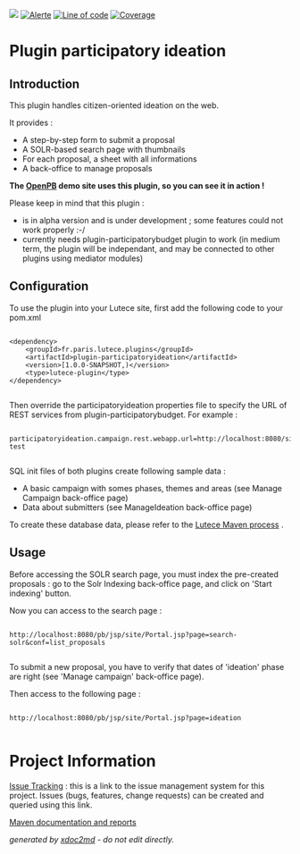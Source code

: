 ![](https://dev.lutece.paris.fr/jenkins/buildStatus/icon?job=particip-plugin-participatoryideation-deploy)
[![Alerte](https://dev.lutece.paris.fr/sonar/api/project_badges/measure?project=fr.paris.lutece.plugins%3Aplugin-participatoryideation&metric=alert_status)](https://dev.lutece.paris.fr/sonar/dashboard?id=fr.paris.lutece.plugins%3Aplugin-participatoryideation)
[![Line of code](https://dev.lutece.paris.fr/sonar/api/project_badges/measure?project=fr.paris.lutece.plugins%3Aplugin-participatoryideation&metric=ncloc)](https://dev.lutece.paris.fr/sonar/dashboard?id=fr.paris.lutece.plugins%3Aplugin-participatoryideation)
[![Coverage](https://dev.lutece.paris.fr/sonar/api/project_badges/measure?project=fr.paris.lutece.plugins%3Aplugin-participatoryideation&metric=coverage)](https://dev.lutece.paris.fr/sonar/dashboard?id=fr.paris.lutece.plugins%3Aplugin-participatoryideation)

# Plugin participatory ideation

## Introduction

This plugin handles citizen-oriented ideation on the web.

It provides :

 
* A step-by-step form to submit a proposal
* A SOLR-based search page with thumbnails
* For each proposal, a sheet with all informations
* A back-office to manage proposals

 **The [OpenPB](https://github.com/lutece-secteur-public/particip-site-participatorybudget) demo site uses this plugin, so you can see it in action !** 

Please keep in mind that this plugin :

 
* is in alpha version and is under development ; some features could not work properly :-/
* currently needs plugin-participatorybudget plugin to work (in medium term, the plugin will be independant, and may be connected to other plugins using mediator modules)

## Configuration

To use the plugin into your Lutece site, first add the following code to your pom.xml

```

<dependency>
	<groupId>fr.paris.lutece.plugins</groupId>
	<artifactId>plugin-participatoryideation</artifactId>
	<version>[1.0.0-SNAPSHOT,)</version>
	<type>lutece-plugin</type>
</dependency>
                
```

Then override the participatoryideation properties file to specify the URL of REST services from plugin-participatorybudget. For example :

```

participatoryideation.campaign.rest.webapp.url=http://localhost:8080/site-test
                
```

SQL init files of both plugins create following sample data :

 
* A basic campaign with somes phases, themes and areas (see Manage Campaign back-office page)
* Data about submitters (see ManageIdeation back-office page)

To create these database data, please refer to the [Lutece Maven process](https://fr.lutece.paris.fr/fr/jsp/site/Portal.jsp?page=wiki&view=page&page_name=maven#H3_Initialize_database) .

## Usage

Before accessing the SOLR search page, you must index the pre-created proposals : go to the Solr Indexing back-office page, and click on 'Start indexing' button.

Now you can access to the search page :

```

http://localhost:8080/pb/jsp/site/Portal.jsp?page=search-solr&conf=list_proposals
                
```

To submit a new proposal, you have to verify that dates of 'ideation' phase are right (see 'Manage campaign' back-office page).

Then access to the following page :

```

http://localhost:8080/pb/jsp/site/Portal.jsp?page=ideation
                
```

# Project Information

 [Issue Tracking](http://dev.lutece.paris.fr/jira/browse/PARTIDEA) : this is a link to the issue management system for this project. Issues (bugs, features, change requests) can be created and queried using this link.


[Maven documentation and reports](https://dev.lutece.paris.fr/plugins/plugin-participatoryideation/)



 *generated by [xdoc2md](https://github.com/lutece-platform/tools-maven-xdoc2md-plugin) - do not edit directly.*